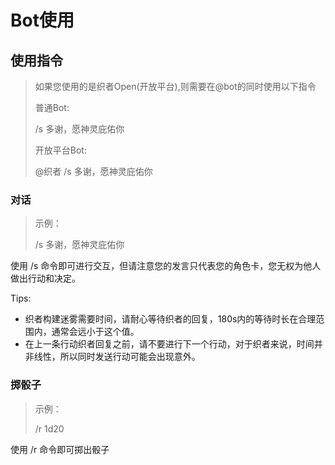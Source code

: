 # Bot使用

## 使用指令

> 如果您使用的是织者Open(开放平台),则需要在@bot的同时使用以下指令 
> 
> 普通Bot:
> 
> /s 多谢，愿神灵庇佑你
>
> 开放平台Bot:
> 
> @织者 /s 多谢，愿神灵庇佑你
### 对话

> 示例：
> 
> /s 多谢，愿神灵庇佑你

使用 /s 命令即可进行交互，但请注意您的发言只代表您的角色卡，您无权为他人做出行动和决定。

Tips: 
- 织者构建迷雾需要时间，请耐心等待织者的回复，180s内的等待时长在合理范围内，通常会远小于这个值。
- 在上一条行动织者回复之前，请不要进行下一个行动，对于织者来说，时间并非线性，所以同时发送行动可能会出现意外。

### 掷骰子

> 示例：
> 
> /r 1d20

使用 /r 命令即可掷出骰子